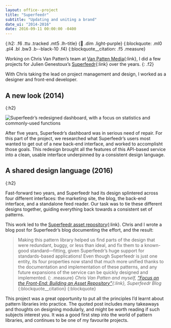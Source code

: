```yaml
---
layout: office--project
title: "Superfeedr"
subtitle: "Updating and uniting a brand"
date_ui: "2014-2016"
date: 2016-09-11 00:00:00 -0400
---
```


{:h2: .f6 .ttu .tracked .mt5 .lh-title}
{:link: .dim .light-purple}
{:blockquote: .ml0 .pl4 .bl .bw3 .b--black-10 .f4}
{:blockquote__citation: .f5 .measure}

Working on Chris Van Patten’s team at [Van Patten Media](http://van.patten.media){:link},
I did a few projects for Julien Genestoux’s [Superfeedr](https://superfeedr.com){:link} over the years.
{: .f2}

With Chris taking the lead on project management and design, I worked as a designer and front-end developer.

## A new look (2014)
{:h2}

![Superfeedr’s redesigned dashboard, with a focus on statistics and commonly-used functions](/assets/img/superfeedr.png)

After five years, Superfeedr’s dashboard was in serious need of repair. For this part of the project, we researched what
Superfeedr’s users most wanted to get out of a new back-end interface, and worked to accomplisht those goals. This redesign brought
all the features of this API-based service into a clean, usable interface underpinned by a consistent design language.

## A shared design language (2016)
{:h2}

Fast-forward two years, and Superfeedr had its design splintered across four different interfaces: the marketing site,
the blog, the back-end interface, and a standalone feed reader. Our task was to tie these different designs together,
guiding everything back towards a consistent set of patterns.
 
This work led to the [Superfeedr asset repository](https://assets.superfeedr.com){:link}. Chris and I wrote a blog post
for Superfeedr’s blog documenting the effort, and the result:

> Making this pattern library helped us find parts of the design that were redundant, buggy, or less than ideal, and fix them to a known-good standard—fitting, given Superfeedr’s huge support for standards-based applications! Even though Superfeedr is just one entity, its four properties now stand that much more unified thanks to the documentation and implementation of these patterns, and any future expansions of the service can be quickly designed and implemented.
> {: .measure}
> <cite>Chris Van Patten and myself, [“Focus on the Front-End: Building an Asset Repository”](https://blog.superfeedr.com/new-assets/){:link}, *Superfeedr Blog*</cite>
> {:blockquote__citation}
{:blockquote}

This project was a great opportunity to put all the principles I’d learnt about pattern libraries into practice. The quoted
post includes many takeaways and thoughts on designing modularly, and might be worth reading if such subjects interest you. 
It was a good first step into the world of pattern libraries, and continues to be one of my favourite projects.

